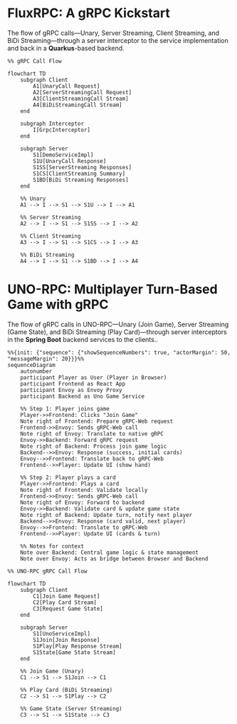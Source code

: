# FluxRPC: A gRPC Kickstart

The flow of gRPC calls—Unary, Server Streaming, Client Streaming, and BiDi Streaming—through a server interceptor to the service implementation and back in a **Quarkus**-based backend.

```mermaid
%% gRPC Call Flow

flowchart TD
    subgraph Client
        A1[UnaryCall Request]
        A2[ServerStreamingCall Request]
        A3[ClientStreamingCall Stream]
        A4[BiDiStreamingCall Stream]
    end

    subgraph Interceptor
        I[GrpcInterceptor]
    end

    subgraph Server
        S1[DemoServiceImpl]
        S1U[UnaryCall Response]
        S1SS[ServerStreaming Responses]
        S1CS[ClientStreaming Summary]
        S1BD[BiDi Streaming Responses]
    end

    %% Unary
    A1 --> I --> S1 --> S1U --> I --> A1

    %% Server Streaming
    A2 --> I --> S1 --> S1SS --> I --> A2

    %% Client Streaming
    A3 --> I --> S1 --> S1CS --> I --> A3

    %% BiDi Streaming
    A4 --> I --> S1 --> S1BD --> I --> A4
```

# UNO-RPC: Multiplayer Turn-Based Game with gRPC

The flow of gRPC calls in UNO-RPC—Unary (Join Game), Server Streaming (Game State), and BiDi Streaming (Play Card)—through server interceptors in the **Spring Boot** backend services to the clients..

```mermaid
%%{init: {"sequence": {"showSequenceNumbers": true, "actorMargin": 50, "messageMargin": 20}}}%%
sequenceDiagram
    autonumber
    participant Player as User (Player in Browser)
    participant Frontend as React App
    participant Envoy as Envoy Proxy
    participant Backend as Uno Game Service

    %% Step 1: Player joins game
    Player->>Frontend: Clicks "Join Game"
    Note right of Frontend: Prepare gRPC-Web request
    Frontend->>Envoy: Sends gRPC-Web call
    Note right of Envoy: Translate to native gRPC
    Envoy->>Backend: Forward gRPC request
    Note right of Backend: Process join game logic
    Backend-->>Envoy: Response (success, initial cards)
    Envoy-->>Frontend: Translate back to gRPC-Web
    Frontend-->>Player: Update UI (show hand)

    %% Step 2: Player plays a card
    Player->>Frontend: Plays a card
    Note right of Frontend: Validate locally
    Frontend->>Envoy: Sends gRPC-Web call
    Note right of Envoy: Forward to backend
    Envoy->>Backend: Validate card & update game state
    Note right of Backend: Update turn, notify next player
    Backend-->>Envoy: Response (card valid, next player)
    Envoy-->>Frontend: Translate to gRPC-Web
    Frontend-->>Player: Update UI (cards & turn)
    
    %% Notes for context
    Note over Backend: Central game logic & state management
    Note over Envoy: Acts as bridge between Browser and Backend
```

```mermaid
%% UNO-RPC gRPC Call Flow

flowchart TD
    subgraph Client
        C1[Join Game Request]
        C2[Play Card Stream]
        C3[Request Game State]
    end

    subgraph Server
        S1[UnoServiceImpl]
        S1Join[Join Response]
        S1Play[Play Response Stream]
        S1State[Game State Stream]
    end

    %% Join Game (Unary)
    C1 --> S1 --> S1Join --> C1

    %% Play Card (BiDi Streaming)
    C2 --> S1 --> S1Play --> C2

    %% Game State (Server Streaming)
    C3 --> S1 --> S1State --> C3
```
